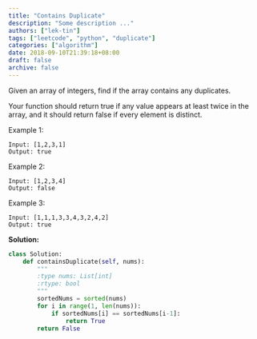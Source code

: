 ```yaml
---
title: "Contains Duplicate"
description: "Some description ..."
authors: ["lek-tin"]
tags: ["leetcode", "python", "duplicate"]
categories: ["algorithm"]
date: 2018-09-10T21:39:18+08:00
draft: false
archive: false
---
```

Given an array of integers, find if the array contains any duplicates.

Your function should return true if any value appears at least twice in the array, and it should return false if every element is distinct.

Example 1:
```
Input: [1,2,3,1]
Output: true
```
Example 2:
```
Input: [1,2,3,4]
Output: false
```
Example 3:
```
Input: [1,1,1,3,3,4,3,2,4,2]
Output: true
```

**Solution:**
```python
class Solution:
    def containsDuplicate(self, nums):
        """
        :type nums: List[int]
        :rtype: bool
        """
        sortedNums = sorted(nums)
        for i in range(1, len(nums)):
            if sortedNums[i] == sortedNums[i-1]:
                return True
        return False
```